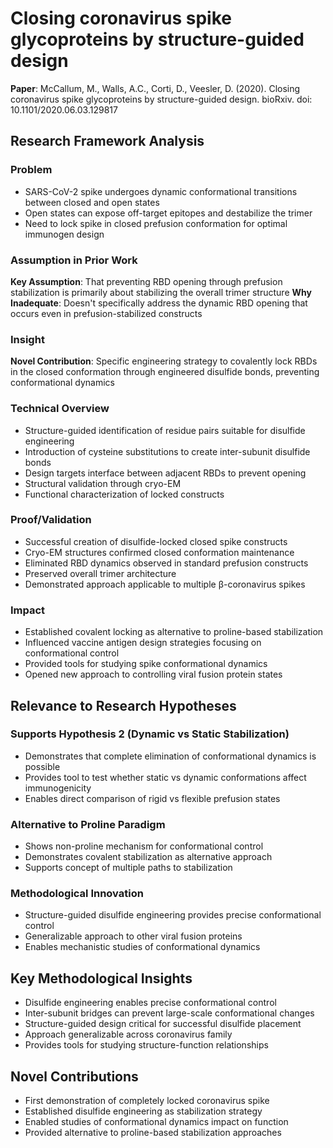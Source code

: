 # Closing coronavirus spike glycoproteins by structure-guided design

**Paper**: McCallum, M., Walls, A.C., Corti, D., Veesler, D. (2020). Closing coronavirus spike glycoproteins by structure-guided design. bioRxiv. doi: 10.1101/2020.06.03.129817

## Research Framework Analysis

### Problem
- SARS-CoV-2 spike undergoes dynamic conformational transitions between closed and open states
- Open states can expose off-target epitopes and destabilize the trimer
- Need to lock spike in closed prefusion conformation for optimal immunogen design

### Assumption in Prior Work
**Key Assumption**: That preventing RBD opening through prefusion stabilization is primarily about stabilizing the overall trimer structure
**Why Inadequate**: Doesn't specifically address the dynamic RBD opening that occurs even in prefusion-stabilized constructs

### Insight
**Novel Contribution**: Specific engineering strategy to covalently lock RBDs in the closed conformation through engineered disulfide bonds, preventing conformational dynamics

### Technical Overview
- Structure-guided identification of residue pairs suitable for disulfide engineering
- Introduction of cysteine substitutions to create inter-subunit disulfide bonds
- Design targets interface between adjacent RBDs to prevent opening
- Structural validation through cryo-EM
- Functional characterization of locked constructs

### Proof/Validation
- Successful creation of disulfide-locked closed spike constructs
- Cryo-EM structures confirmed closed conformation maintenance
- Eliminated RBD dynamics observed in standard prefusion constructs
- Preserved overall trimer architecture
- Demonstrated approach applicable to multiple β-coronavirus spikes

### Impact
- Established covalent locking as alternative to proline-based stabilization
- Influenced vaccine antigen design strategies focusing on conformational control
- Provided tools for studying spike conformational dynamics
- Opened new approach to controlling viral fusion protein states

## Relevance to Research Hypotheses

### Supports Hypothesis 2 (Dynamic vs Static Stabilization)
- Demonstrates that complete elimination of conformational dynamics is possible
- Provides tool to test whether static vs dynamic conformations affect immunogenicity
- Enables direct comparison of rigid vs flexible prefusion states

### Alternative to Proline Paradigm
- Shows non-proline mechanism for conformational control
- Demonstrates covalent stabilization as alternative approach
- Supports concept of multiple paths to stabilization

### Methodological Innovation
- Structure-guided disulfide engineering provides precise conformational control
- Generalizable approach to other viral fusion proteins
- Enables mechanistic studies of conformational dynamics

## Key Methodological Insights
- Disulfide engineering enables precise conformational control
- Inter-subunit bridges can prevent large-scale conformational changes
- Structure-guided design critical for successful disulfide placement
- Approach generalizable across coronavirus family
- Provides tools for studying structure-function relationships

## Novel Contributions
- First demonstration of completely locked coronavirus spike
- Established disulfide engineering as stabilization strategy
- Enabled studies of conformational dynamics impact on function
- Provided alternative to proline-based stabilization approaches